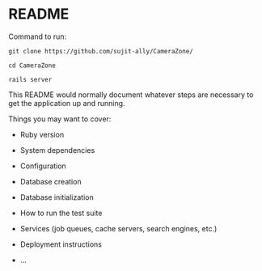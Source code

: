 # README

Command to run:

```
git clone https://github.com/sujit-ally/CameraZone/
```
```
cd CameraZone
```
```
rails server
```

This README would normally document whatever steps are necessary to get the
application up and running.

Things you may want to cover:

* Ruby version

* System dependencies

* Configuration

* Database creation

* Database initialization

* How to run the test suite

* Services (job queues, cache servers, search engines, etc.)

* Deployment instructions

* ...
